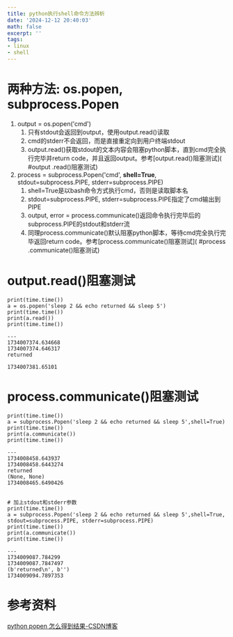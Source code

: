 ```yaml
---
title: python执行shell命令方法辨析
date: '2024-12-12 20:40:03'
math: false
excerpt: ''
tags:
- linux
- shell
---
```


# 两种方法: os.popen,  subprocess.Popen
1. output = os.popen('cmd')
	1. 只有stdout会返回到output，使用output.read()读取
	2. cmd的stderr不会返回，而是直接重定向到用户终端stdout
	3. output.read()获取stdout的文本内容会阻塞python脚本，直到cmd完全执行完毕并return code，并且返回output。参考[output.read()阻塞测试]( #output .read()阻塞测试)
2. process = subprocess.Popen('cmd', **shell=True**, stdout=subprocess.PIPE, stderr=subprocess.PIPE)
	1. shell=True是以bash命令方式执行cmd，否则是读取脚本名
	2. stdout=subprocess.PIPE, stderr=subprocess.PIPE指定了cmd输出到PIPE
	3. output, error = process.communicate()返回命令执行完毕后的subprocess.PIPE的stdout和stderr流
	4. 同理process.communicate()默认阻塞python脚本，等待cmd完全执行完毕返回return code。参考[process.communicate()阻塞测试]( #process .communicate()阻塞测试)

# output.read()阻塞测试
```
print(time.time())
a = os.popen('sleep 2 && echo returned && sleep 5')
print(time.time())
print(a.read())
print(time.time())

---
1734007374.634668
1734007374.646317
returned

1734007381.65101
```

# process.communicate()阻塞测试
```
print(time.time())
a = subprocess.Popen('sleep 2 && echo returned && sleep 5',shell=True)
print(time.time())
print(a.communicate())
print(time.time())

---
1734008458.643937
1734008458.6443274
returned
(None, None)
1734008465.6490426


# 加上stdout和stderr参数
print(time.time())
a = subprocess.Popen('sleep 2 && echo returned && sleep 5',shell=True, stdout=subprocess.PIPE, stderr=subprocess.PIPE)
print(time.time())
print(a.communicate())
print(time.time())

---
1734009087.784299
1734009087.7847497
(b'returned\n', b'')
1734009094.7897353
```

# 参考资料
[python popen 怎么得到结果-CSDN博客](https://blog.csdn.net/weixin_32271623/article/details/140745306)